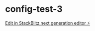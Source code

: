# config-test-3

[Edit in StackBlitz next generation editor ⚡️](https://stackblitz.com/~/github.com/Grayr3d/config-test-3)